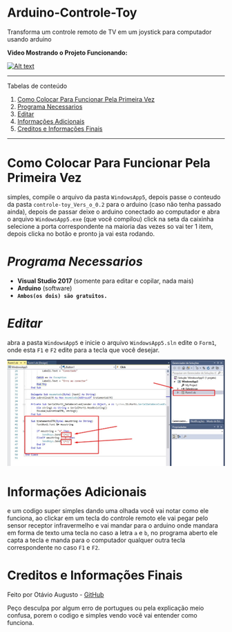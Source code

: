 # Arduino-Controle-Toy
Transforma um controle remoto de TV em um joystick para computador usando arduino

**Video Mostrando o Projeto Funcionando:**

[![Alt text](https://img.youtube.com/vi/PEFoF24mj5w/0.jpg)](https://youtu.be/PEFoF24mj5w)

*******
Tabelas de conteúdo 
 1. [Como Colocar Para Funcionar Pela Primeira Vez](#1)
 2. [Programa Necessarios](#2)
 3. [Editar](#3)
 4. [Informações Adicionais](#4)
 5. [Creditos e Informações Finais](#5)

******* 

<div id='1'/> 

# Como Colocar Para Funcionar Pela Primeira Vez
simples, compile o arquivo da pasta `WindowsApp5`, depois passe o conteudo da pasta `controle-toy_Vers_o_0.2`
para o arduino (caso não tenha passado ainda), depois de passar deixe o arduino conectado ao computador
e abra o arquivo `WindowsApp5.exe` (que você compilou) click na seta da caixinha selecione a porta correspondente
na maioria das vezes so vai ter 1 item, depois clicka no botão e pronto ja vai esta rodando.

<div id='2'/> 

# *Programa Necessarios*
* **Visual Studio 2017**  (somente para editar e copilar, nada mais)
* **Arduino**  (software)
* **`Ambos(os dois) são gratuitos.`**

<div id='3'/> 

#  *Editar*
abra a pasta `WindowsApp5` e inicie o arquivo `WindowsApp5.sln`
edite o `Form1`, onde esta `F1` e `F2` edite para a tecla que você desejar.

![Alt Text](https://github.com/cybernerd007/Arduino-Controle-Toy/blob/master/Screenshot_2.jpg)

<div id='4'/> 

# Informações Adicionais
e um codigo super simples dando uma olhada você vai notar como ele funciona, ao clickar em um tecla do controle
remoto ele vai pegar pelo sensor receptor infravermelho e vai mandar para o arduino onde mandara em forma de
texto uma tecla no caso a letra `a` e `b`, no programa aberto ele capta a tecla e manda para o computador
qualquer outra tecla correspondente no caso `F1` e `F2`.

<div id='5'/> 

# Creditos e Informações Finais
Feito por Otávio Augusto - [GitHub](https://github.com/cybernerd007)

Peço desculpa por algum erro de portugues ou pela explicação meio confusa, 
porem o codigo e simples vendo você vai entender como funciona.
